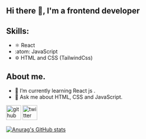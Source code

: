 ## Hi there 👋, I'm a frontend developer
## Skills:
- ⚛️ React
- :atom: JavaScript
- ✡️ HTML and CSS (TailwindCss)

## About me.
- 🌱 I’m currently learning React js .
- 💬 Ask me about HTML, CSS and JavaScript.


[<img src='https://cdn.jsdelivr.net/npm/simple-icons@3.0.1/icons/github.svg' alt='github' height='40'>](https://github.com/Feanyluch)  [<img src='https://cdn.jsdelivr.net/npm/simple-icons@3.0.1/icons/twitter.svg' alt='twitter' height='40'>](https://twitter.com/feanyluch)  

[![Anurag's GitHub stats](https://github-readme-stats.vercel.app/api?username=feanyluch)](https://github.com/anuraghazra/github-readme-stats)
